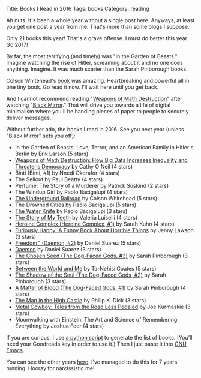 Title: Books I Read in 2016
Tags: books
Category: reading

Ah nuts. It's been a whole year without a single post here. Anyways, at least
you get one post a year from me. That's more than some blogs I suppose.

Only 21 books this year! That's a grave offense. I must do better this year. Go
2017!

By far, the most terrifying (and timely) was "In the Garden of Beasts." Imagine
watching the rise of Hitler, screaming about it and no one does anything.
Imagine. It was much scarier than the Sarah Pinborough books.

Colson
Whitehead's
[book](https://www.amazon.com/Underground-Railroad-National-Winner-Oprahs-ebook/dp/B01A4ATV0A/ref=sr_1_sc_1) was
amazing. Heartbreaking and powerful all in one tiny book. Go read it now. I'll wait here until you get back.

And I cannot recommend reading
"[Weapons of Math Destruction](https://www.amazon.com/Weapons-Math-Destruction-Increases-Inequality/dp/0553418815/ref=sr_1_1)"
after watching "[Black Mirror](https://en.wikipedia.org/wiki/Black_Mirror)."
That will drive you towards a life of digital minimalism where you'll be handing
pieces of paper to people to securely deliver messages.

Without further ado, the books I read in 2016. See you next year (unless "Black
Mirror" sets you off):

<ul>
<li>In the Garden of Beasts: Love, Terror, and an American Family in Hitler's Berlin by Erik Larson (5 stars)</li>
<li><a href="https://www.amazon.com/Weapons-Math-Destruction-Increases-Inequality/dp/0553418815/ref=sr_1_1">Weapons of Math Destruction: How Big Data Increases Inequality and Threatens Democracy</a> by Cathy O'Neil (4 stars)</li>
<li>Binti (Binti, #1) by Nnedi Okorafor (4 stars)</li>
<li>The Sellout by Paul Beatty (4 stars)</li>
<li>Perfume: The Story of a Murderer by Patrick Süskind (2 stars)</li>
<li>The Windup Girl by Paolo Bacigalupi (4 stars)</li>
<li><a href="https://www.amazon.com/Underground-Railroad-National-Winner-Oprahs-ebook/dp/B01A4ATV0A/ref=sr_1_sc_1">The Underground Railroad</a> by Colson Whitehead (5 stars)</li>
<li>The Drowned Cities by Paolo Bacigalupi (5 stars)</li>
<li><a href="http://www.amazon.com/gp/search?keywords=9780385352871&amp;index=books&amp;linkCode=qs&amp;tag=slackorama-20">The Water Knife</a> by Paolo Bacigalupi (3 stars)</li>
<li><a href="http://www.amazon.com/gp/search?keywords=9781566894098&amp;index=books&amp;linkCode=qs&amp;tag=slackorama-20">The Story of My Teeth</a> by Valeria Luiselli (4 stars)</li>
<li><a href="http://www.amazon.com/gp/search?keywords=9780756410841&amp;index=books&amp;linkCode=qs&amp;tag=slackorama-20">Heroine Complex (Heroine Complex, #1)</a> by Sarah Kuhn (4 stars)</li>
<li><a href="http://www.amazon.com/gp/search?keywords=9781250077004&amp;index=books&amp;linkCode=qs&amp;tag=slackorama-20">Furiously Happy: A Funny Book About Horrible Things</a> by Jenny  Lawson (3 stars)</li>
<li><a href="http://www.amazon.com/gp/search?keywords=9780525951575&amp;index=books&amp;linkCode=qs&amp;tag=slackorama-20">Freedom™ (Daemon, #2)</a> by Daniel Suarez (5 stars)</li>
<li><a href="http://www.amazon.com/gp/search?keywords=9780451228734&amp;index=books&amp;linkCode=qs&amp;tag=slackorama-20">Daemon</a> by Daniel Suarez (3 stars)</li>
<li><a href="http://www.amazon.com/gp/search?keywords=9780575089532&amp;index=books&amp;linkCode=qs&amp;tag=slackorama-20">The Chosen Seed (The Dog-Faced Gods, #3)</a> by Sarah Pinborough (3 stars)</li>
<li><a href="http://www.amazon.com/gp/search?keywords=9780812993547&amp;index=books&amp;linkCode=qs&amp;tag=slackorama-20">Between the World and Me</a> by Ta-Nehisi Coates (5 stars)</li>
<li><a href="http://www.amazon.com/gp/search?keywords=9780575089495&amp;index=books&amp;linkCode=qs&amp;tag=slackorama-20">The Shadow of the Soul (The Dog-Faced Gods, #2)</a> by Sarah Pinborough (3 stars)</li>
<li><a href="http://www.amazon.com/gp/search?keywords=9780575089464&amp;index=books&amp;linkCode=qs&amp;tag=slackorama-20">A Matter of Blood (The Dog-Faced Gods, #1)</a> by Sarah Pinborough (4 stars)</li>
<li><a href="http://www.amazon.com/gp/search?keywords=9780679740674&amp;index=books&amp;linkCode=qs&amp;tag=slackorama-20">The Man in the High Castle</a> by Philip K. Dick (3 stars)</li>
<li><a href="http://www.amazon.com/gp/search?keywords=9780609809112&amp;index=books&amp;linkCode=qs&amp;tag=slackorama-20">Metal Cowboy: Tales from the Road Less Pedaled</a> by Joe Kurmaskie (3 stars)</li>
<li>Moonwalking with Einstein: The Art and Science of Remembering Everything by Joshua Foer (4 stars)</li>
</ul>


If you are curious, I use
[a python script](https://gist.github.com/d879bafad762d1c2b2c3) to generate
the list of books. (You'll need your Goodreads key in order to use it.) Then I
just paste it into [GNU Emacs](https://www.gnu.org/software/emacs/).

You can see the other years [here]({tag}books). I've managed to do this for 7
years running. Hooray for narcissistic me!

